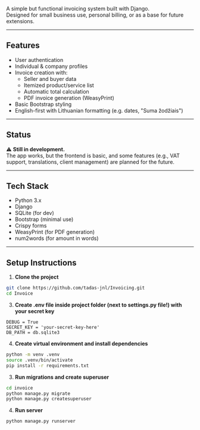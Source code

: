 
A simple but functional invoicing system built with Django.  
Designed for small business use, personal billing, or as a base for future extensions.

---

## Features

- User authentication
- Individual & company profiles
- Invoice creation with:
  - Seller and buyer data
  - Itemized product/service list
  - Automatic total calculation
  - PDF invoice generation (WeasyPrint)
- Basic Bootstrap styling
- English-first with Lithuanian formatting (e.g. dates, "Suma žodžiais")

---

## Status

⚠️ **Still in development.**  
The app works, but the frontend is basic, and some features (e.g., VAT support, translations, client management) are planned for the future.

---

## Tech Stack

- Python 3.x
- Django
- SQLite (for dev)
- Bootstrap (minimal use)
- Crispy forms
- WeasyPrint (for PDF generation)
- num2words (for amount in words)

---

## Setup Instructions

1. **Clone the project**

```bash
git clone https://github.com/tadas-jnl/Invoicing.git
cd Invoice
```

3. **Create .env file inside project folder (next to settings.py file!) with your secret key**

```env
DEBUG = True
SECRET_KEY = 'your-secret-key-here'
DB_PATH = db.sqlite3
```

4. **Create virtual environment and install dependencies**

```bash
python -m venv .venv
source .venv/bin/activate
pip install -r requirements.txt
```

3. **Run migrations and create superuser**

```bash
cd invoice
python manage.py migrate
python manage.py createsuperuser
```

4. **Run server**

```bash
python manage.py runserver
```
